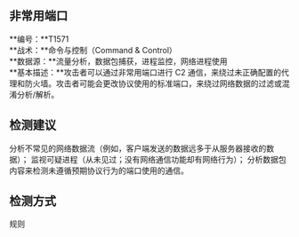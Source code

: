 ## 非常用端口  
**编号：**T1571  
**战术：**命令与控制（Command & Control）  
**数据源：**流量分析，数据包捕获，进程监控，网络进程使用  
**基本描述：**攻击者可以通过非常用端口进行 C2 通信，来绕过未正确配置的代理和防火墙。攻击者可能会更改协议使用的标准端口，来绕过网络数据的过滤或混淆分析/解析。  
## 检测建议  
分析不常见的网络数据流（例如，客户端发送的数据远多于从服务器接收的数据）；
监视可疑进程（从未见过；没有网络通信功能却有网络行为）；
分析数据包内容来检测未遵循预期协议行为的端口使用的通信。  
## 检测方式  
规则